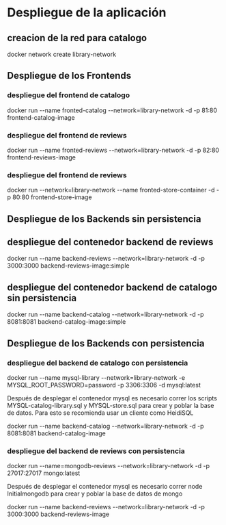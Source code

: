 # Despliegue de la aplicación


## creacion de la red para catalogo
docker network create library-network

## Despliegue de los Frontends

### despliegue del frontend de catalogo
docker run --name fronted-catalog --network=library-network -d -p 81:80 frontend-catalog-image

### despliegue del frontend de reviews
docker run --name fronted-reviews --network=library-network  -d -p 82:80 frontend-reviews-image

### despliegue del frontend de reviews
docker run --network=library-network --name fronted-store-container -d -p 80:80 frontend-store-image


## Despliegue de los Backends sin persistencia

## despliegue del contenedor backend de reviews
docker run --name backend-reviews --network=library-network -d -p 3000:3000 backend-reviews-image:simple

## despliegue del contenedor backend de catalogo sin persistencia
docker run --name backend-catalog --network=library-network -d -p 8081:8081 backend-catalog-image:simple



## Despliegue de los Backends con persistencia



### despliegue del backend de catalogo con persistencia

docker run --name mysql-library --network=library-network -e MYSQL_ROOT_PASSWORD=password -p 3306:3306 -d mysql:latest

Después de desplegar el contenedor mysql es necesario correr los scripts MYSQL-catalog-library.sql y MYSQL-store.sql para crear y poblar la base de datos. Para esto se recomienda usar un cliente como HeidiSQL 

docker run --name backend-catalog --network=library-network -d -p 8081:8081 backend-catalog-image

### despliegue del backend de reviews con persistencia

docker run --name=mongodb-reviews --network=library-network -d -p 27017:27017 mongo:latest

Después de desplegar el contenedor mysql es necesario correr node Initialmongodb para crear y poblar la base de datos de mongo

docker run --name backend-reviews --network=library-network -d -p 3000:3000 backend-reviews-image